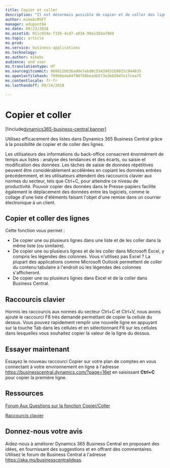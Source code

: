 ```yaml
---
title: Copier et coller
description: "Il est désormais possible de copier et de coller des lignes dans les listes."
author: mikebcMSFT
manager: edupont04
ms.date: 09/23/2018
ms.assetid: 011c924e-f156-4cd7-a034-99a13b5a7869
ms.topic: article
ms.prod: 
ms.service: business-applications
ms.technology: 
ms.author: mikebc
audience: end user
ms.translationtype: HT
ms.sourcegitcommit: 8b8612bb36ad0e7abd0c55439652b9015c944035
ms.openlocfilehash: 799b0eda04f98750beadb573e3b820d7e17cea75
ms.contentlocale: fr-fr
ms.lasthandoff: 09/24/2018

---
```

#  <a name="copy-and-paste"></a>Copier et coller

[!include[dynamics365-business-central banner](../includes/dynamics365-business-central.md)]



Utilisez efficacement des listes dans Dynamics 365 Business Central grâce à la possibilité de copier et de coller des lignes.

Les utilisateurs des informations du back-office consacrent énormément de temps aux listes : analyse des tendances et des écarts, ou saisie et modification des données. Les tâches de saisie de données répétitives peuvent être considérablement accélérées en copiant les données entrées précédemment, et les utilisateurs attendent des raccourcis clavier aux normes du secteur, tels que Ctrl+C, pour atteindre ce niveau de productivité. Pouvoir copier des données dans le Presse-papiers facilite également le déplacement des données entre les logiciels, comme le collage d'une liste d'éléments faisant l'objet d'une remise dans un courrier électronique à un client.

## <a name="copy-and-paste-rows"></a>Copier et coller des lignes
Cette fonction vous permet :

* De copier une ou plusieurs lignes dans une liste et de les coller dans la même liste (ou similaire).
* De copier une ou plusieurs lignes et de les coller dans Microsoft Excel, y compris les légendes des colonnes.
  Vous n'utilisez pas Excel ? La plupart des applications comme Microsoft Outlook permettent de coller du contenu tabulaire à l'endroit où les légendes des colonnes s'afficheront.
* De copier une ou plusieurs lignes dans Excel et de la coller dans Business Central.

## <a name="keyboard-shortcuts"></a>Raccourcis clavier
Hormis les raccourcis aux normes du secteur Ctrl+C et Ctrl+V, nous avons ajouté le raccourci F8 très demandé permettant de copier la cellule du dessus. Vous pouvez rapidement remplir une nouvelle ligne en appuyant sur la touche Tab dans les cellules et en sélectionnant F8 sur les cellules dans lesquelles vous souhaitez copier la valeur de la ligne du dessus.

## <a name="try-it-now"></a>Essayer maintenant
Essayez le nouveau raccourci Copier sur votre plan de comptes en vous connectant à votre environnement en ligne à l'adresse https://businesscentral.dynamics.com/?page=16et en saisissant **Ctrl+C** pour copier la première ligne.

## <a name="resources"></a>Ressources
[Forum Aux Questions sur la fonction Copier/Coller](https://docs.microsoft.com/en-us/dynamics365/business-central/ui-copy-paste)

[Raccourcis clavier](https://aka.ms/bckeys)


<!--
### Who uses these features
These features are available to all desktop users without additional setup in the browser or Windows 10 companion app.
## Status
### Availability
Cloud, on-premises, hybrid
### Regional availability
No regional restrictions. Available to all Dynamics 365 Business Central supported markets.
-->

## <a name="tell-us-what-you-think"></a>Donnez-nous votre avis
Aidez-nous à améliorer Dynamics 365 Business Central en proposant des idées, en fournissant des suggestions et en offrant des commentaires. Utilisez le forum de Business Central à l'adresse https://aka.ms/businesscentralideas.

